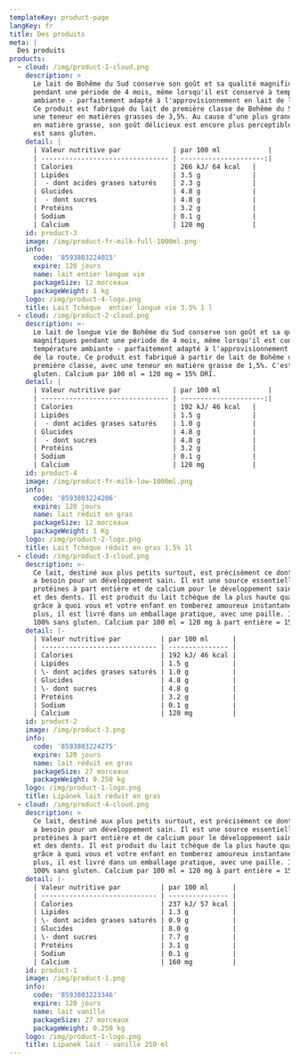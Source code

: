 ```yaml
---
templateKey: product-page
langKey: fr
title: Des produits
meta: |
  Des produits
products:
  - cloud: /img/product-1-cloud.png
    description: >
      Le lait de Bohême du Sud conserve son goût et sa qualité magnifiques
      pendant une période de 4 mois, même lorsqu'il est conservé à température
      ambiante - parfaitement adapté à l'approvisionnement en lait de la route.
      Ce produit est fabriqué du lait de première classe de Bohême du Sud, avec
      une teneur en matières grasses de 3,5%. Au cause d'une plus grande teneur
      en matière grasse, son goût délicieux est encore plus perceptible. Ce lait
      est sans gluten.
    detail: |
      | Valeur nutritive par             | par 100 ml            |
      | -------------------------------- | ---------------------:|
      | Calories                         | 266 kJ/ 64 kcal   |
      | Lipides                          | 3.5 g             |
      |  - dont acides grases saturés    | 2.3 g             |
      | Glucides                         | 4.8 g             |
      |  - dont sucres                   | 4.8 g             |
      | Protéins                         | 3.2 g             |
      | Sodium                           | 0.1 g             |
      | Calcium                          | 120 mg            |
    id: product-3
    image: /img/product-fr-milk-full-1000ml.png
    info:
      code: '8593803224015'
      expire: 120 jours
      name: lait entier longue vie
      packageSize: 12 morceaux
      packageWeight: 1 kg
    logo: /img/product-4-logo.png
    title: Lait Tchèque  entier longue vie 3.5% 1 l
  - cloud: /img/product-2-cloud.png
    description: >-
      Le lait de longue vie de Bohême du Sud conserve son goût et sa qualité
      magnifiques pendant une période de 4 mois, même lorsqu'il est conserve à
      température ambiante - parfaitement adapté à l'approvisionnement en lait
      de la route. Ce produit est fabriqué à partir de lait de Bohême du Sud de
      première classe, avec une teneur en matière grasse de 1,5%. C'est sans
      gluten. Calcium par 100 ml = 120 mg = 15% DRI.
    detail: |
      | Valeur nutritive par             | par 100 ml            |
      | -------------------------------- | ---------------------:|
      | Calories                         | 192 kJ/ 46 kcal   |
      | Lipides                          | 1.5 g             |
      |  - dont acides grases saturés    | 1.0 g             |
      | Glucides                         | 4.8 g             |
      |  - dont sucres                   | 4.8 g             |
      | Protéins                         | 3.2 g             |
      | Sodium                           | 0.1 g             |
      | Calcium                          | 120 mg            |
    id: product-4
    image: /img/product-fr-milk-low-1000ml.png
    info:
      code: '8593803224206'
      expire: 120 jours
      name: lait réduit en gras
      packageSize: 12 morceaux
      packageWeight: 1 Kg
    logo: /img/product-2-logo.png
    title: Lait Tchèque réduit en gras 1.5% 1l
  - cloud: /img/product-3-cloud.png
    description: >-
      Ce lait, destiné aux plus petits surtout, est précisément ce dont le corps
      a besoin pour un développement sain. Il est une source essentielle de
      protéines à part entière et de calcium pour le développement sain des os
      et des dents. Il est produit du lait tchèque de la plus haute qualité,
      grâce à quoi vous et votre enfant en tomberez amoureux instantanément. De
      plus, il est livré dans un emballage pratique, avec une paille. Il est
      100% sans gluten. Calcium par 100 ml = 120 mg à part entière = 15% DRI.
    detail: |-
      | Valeur nutritive par          | par 100 ml      |
      | ----------------------------- | --------------- |
      | Calories                      | 192 kJ/ 46 kcal |
      | Lipides                       | 1.5 g           |
      | \- dont acides grases saturés | 1.0 g           |
      | Glucides                      | 4.8 g           |
      | \- dont sucres                | 4.8 g           |
      | Protéins                      | 3.2 g           |
      | Sodium                        | 0.1 g           |
      | Calcium                       | 120 mg          |
    id: product-2
    image: /img/product-3.png
    info:
      code: '8593803224275'
      expire: 120 jours
      name: lait réduit en gras
      packageSize: 27 morceaux
      packageWeight: 0.250 kg
    logo: /img/product-1-logo.png
    title: Lipánek lait réduit en gras
  - cloud: /img/product-4-cloud.png
    description: >
      Ce lait, destiné aux plus petits surtout, est précisément ce dont le corps
      a besoin pour un développement sain. Il est une source essentielle de
      protéines à part entière et de calcium pour le développement sain des os
      et des dents. Il est produit du lait tchèque de la plus haute qualité,
      grâce à quoi vous et votre enfant en tomberez amoureux instantanément. De
      plus, il est livré dans un emballage pratique, avec une paille. Il est
      100% sans gluten. Calcium par 100 ml = 120 mg à part entière = 15% DRI.
    detail: |-
      | Valeur nutritive par          | par 100 ml      |
      | ----------------------------- | --------------- |
      | Calories                      | 237 kJ/ 57 kcal |
      | Lipides                       | 1.3 g           |
      | \- dont acides grases saturés | 0.9 g           |
      | Glucides                      | 8.0 g           |
      | \- dont sucres                | 7.7 g           |
      | Protéins                      | 3.1 g           |
      | Sodium                        | 0.1 g           |
      | Calcium                       | 160 mg          |
    id: product-1
    image: /img/product-1.png
    info:
      code: '8593803223346'
      expire: 120 jours
      name: lait vanille
      packageSize: 27 morceaux
      packageWeight: 0.250 kg
    logo: /img/product-1-logo.png
    title: Lipanek lait - vanille 250 ml
---
```


